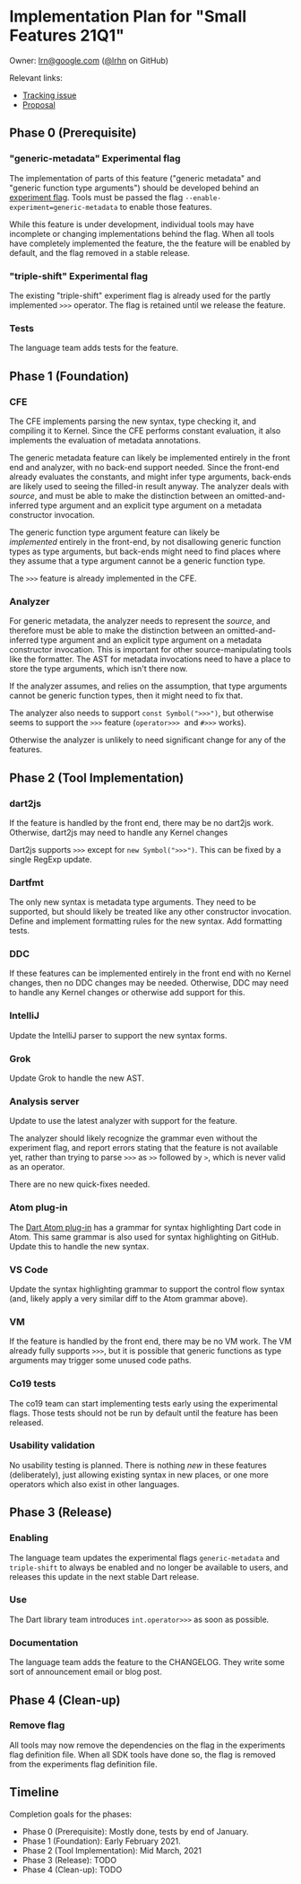 # Implementation Plan for "Small Features 21Q1"

Owner: lrn@google.com ([@lrhn](https://github.com/lrhn/) on GitHub)

Relevant links:

* [Tracking issue](https://github.com/dart-lang/language/issues/)
* [Proposal](https://github.com/dart-lang/language/blob/master/working/small-features-21q1/feature-specification.md)

## Phase 0 (Prerequisite)

### "generic-metadata" Experimental flag

The implementation of parts of this feature ("generic metadata" and "generic function type arguments") should be developed behind an [experiment
flag][]. Tools must be passed the flag
`--enable-experiment=generic-metadata` to enable those features.

[experiment flag]: https://github.com/dart-lang/sdk/blob/master/docs/process/experimental-flags.md

While this feature is under development, individual tools may have incomplete or
changing implementations behind the flag. When all tools have completely
implemented the feature, the the feature will be enabled by default, and the
flag removed in a stable release.

### "triple-shift" Experimental flag

The existing "triple-shift" experiment flag is already used for the partly implemented `>>>` operator. The flag is retained until we release the feature.

### Tests

The language team adds tests for the feature.

## Phase 1 (Foundation)

### CFE

The CFE implements parsing the new syntax, type checking it, and compiling it to
Kernel. Since the CFE performs constant evaluation, it also
implements the evaluation of metadata annotations.

The generic metadata feature can likely be implemented entirely in the front end and analyzer, with no back-end
support needed. Since the front-end already evaluates the constants, and might infer type arguments, back-ends are likely used to seeing the filled-in result anyway. The analyzer deals with *source*, and must be able to make the distinction between an omitted-and-inferred type argument and an explicit type argument on a metadata constructor invocation.

The generic function type argument feature can likely be *implemented* entirely in the front-end, by not disallowing generic function types as type arguments, but back-ends might need to find places where they assume that a type argument cannot be a generic function type.

The `>>>` feature is already implemented in the CFE.

### Analyzer

For generic metadata, the analyzer needs to represent the *source*, and therefore must be able to make the distinction between an omitted-and-inferred type argument and an explicit type argument on a metadata constructor invocation. This is important for other source-manipulating tools like the formatter. The AST for metadata invocations need to have a place to store the type arguments, which isn't there now.

If the analyzer assumes, and relies on the assumption, that type arguments cannot be generic function types, then it might need to fix that.

The analyzer also needs to support `const Symbol(">>>")`, but otherwise seems to support the `>>>` feature (`operator>>>`  and `#>>>` works).

Otherwise the analyzer is unlikely to need significant change for any of the features.

## Phase 2 (Tool Implementation)

### dart2js

If the feature is handled by the front end, there may be no dart2js work.
Otherwise, dart2js may need to handle any Kernel changes 

Dart2js supports `>>>` except for `new Symbol(">>>")`. This can be fixed by a single RegExp update.

### Dartfmt

The only new syntax is metadata type arguments. They need to be supported, but should likely be treated like any other constructor invocation. Define and implement formatting rules for the new syntax. Add formatting tests.

### DDC

If these features can be implemented entirely in the front end with no Kernel
changes, then no DDC changes may be needed.
Otherwise, DDC may need to handle any Kernel changes or otherwise add support
for this.

### IntelliJ

Update the IntelliJ parser to support the new syntax forms.

### Grok

Update Grok to handle the new AST.

### Analysis server

Update to use the latest analyzer with support for the feature. 

The analyzer should likely recognize the grammar even without the experiment flag, and report errors stating that the feature is not available yet, rather than trying to parse `>>>` as `>>` followed by `>`, which is never valid as an operator.

There are no new quick-fixes needed.

### Atom plug-in

The [Dart Atom plug-in][atom] has a grammar for syntax highlighting Dart code in
Atom. This same grammar is also used for syntax highlighting on GitHub. Update
this to handle the new syntax.

[atom]: https://github.com/dart-atom/dart

### VS Code

Update the syntax highlighting grammar to support the control flow syntax (and,
likely apply a very similar diff to the Atom grammar above).

### VM

If the feature is handled by the front end, there may be no VM work. The VM already fully supports `>>>`, but it is possible that generic functions as type arguments may trigger some unused code paths.

### Co19 tests

The co19 team can start implementing tests early using the experimental flags.
Those tests should not be run by default until the feature has been released.

### Usability validation

No usability testing is planned. There is nothing *new* in these features (deliberately), just allowing existing syntax in new places, or one more operators which also exist in other languages.

## Phase 3 (Release)

### Enabling

The language team updates the experimental flags `generic-metadata` and `triple-shift` to
always be enabled and no longer be available to users, and releases this update
in the next stable Dart release.

### Use

The Dart library team introduces `int.operator>>>` as soon as possible.

### Documentation

The language team adds the feature to the CHANGELOG. They write some sort of
announcement email or blog post.

## Phase 4 (Clean-up)

### Remove flag

All tools may now remove the dependencies on the flag in the experiments flag
definition file. When all SDK tools have done so, the flag is removed from the
experiments flag definition file.

## Timeline

Completion goals for the phases:

*   Phase 0 (Prerequisite): Mostly done, tests by end of January.
*   Phase 1 (Foundation): Early February 2021.
*   Phase 2 (Tool Implementation): Mid March, 2021
*   Phase 3 (Release): TODO
*   Phase 4 (Clean-up): TODO
